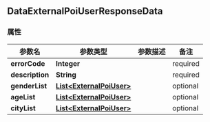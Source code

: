<a name="DataExternalPoiUserResponseData"></a>
## DataExternalPoiUserResponseData
### 属性
参数名 | 参数类型 | 参数描述 | 备注
------------ | ------------- | ------------- | -------------
**errorCode** | **Integer** |  |  required 
**description** | **String** |  |  required 
**genderList** | [**List&lt;ExternalPoiUser&gt;**](#ExternalPoiUser) |  |  optional
**ageList** | [**List&lt;ExternalPoiUser&gt;**](#ExternalPoiUser) |  |  optional
**cityList** | [**List&lt;ExternalPoiUser&gt;**](#ExternalPoiUser) |  |  optional



<markdown src="./ExternalPoiUser.md"/>
<markdown src="./ExternalPoiUser.md"/>
<markdown src="./ExternalPoiUser.md"/>

